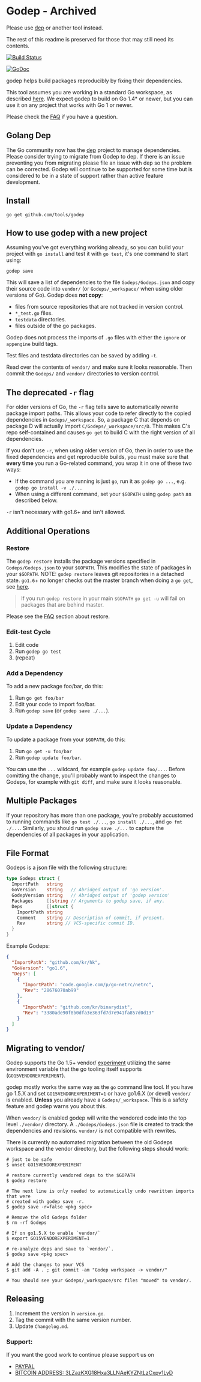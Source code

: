 # Godep - Archived

Please use [dep](https://github.com/golang/dep) or another tool instead.

The rest of this readme is preserved for those that may still need its contents.

[![Build Status](https://travis-ci.org/tools/godep.svg)](https://travis-ci.org/tools/godep)

[![GoDoc](https://godoc.org/github.com/tools/godep?status.svg)](https://godoc.org/github.com/tools/godep)

godep helps build packages reproducibly by fixing their dependencies.

This tool assumes you are working in a standard Go workspace, as described [here](http://golang.org/doc/code.html). We
expect godep to build on Go 1.4* or newer, but you can use it on any project that works with Go 1 or newer.

Please check the [FAQ](FAQ.md) if you have a question.

## Golang Dep

The Go community now has the [dep](https://github.com/golang/dep) project to
manage dependencies. Please consider trying to migrate from Godep to dep. If there
is an issue preventing you from migrating please file an issue with dep so the
problem can be corrected. Godep will continue to be supported for some time but
is considered to be in a state of support rather than active feature development.

## Install

```console
go get github.com/tools/godep
```

## How to use godep with a new project

Assuming you've got everything working already, so you can build your project
with `go install` and test it with `go test`, it's one command to start using:

```console
godep save
```

This will save a list of dependencies to the file `Godeps/Godeps.json` and copy
their source code into `vendor/` (or `Godeps/_workspace/` when using older
versions of Go). Godep does **not copy**:

- files from source repositories that are not tracked in version control.
- `*_test.go` files.
- `testdata` directories.
- files outside of the go packages.

Godep does not process the imports of `.go` files with either the `ignore`
or `appengine` build tags.

Test files and testdata directories can be saved by adding `-t`.

Read over the contents of `vendor/` and make sure it looks reasonable. Then
commit the `Godeps/` and `vendor/` directories to version control.

## The deprecated `-r` flag

For older versions of Go, the `-r` flag tells save to automatically rewrite
package import paths. This allows your code to refer directly to the copied
dependencies in `Godeps/_workspace`. So, a package C that depends on package
D will actually import `C/Godeps/_workspace/src/D`. This makes C's repo
self-contained and causes `go get` to build C with the right version of all
dependencies.

If you don't use `-r`, when using older version of Go, then in order to use the
fixed dependencies and get reproducible builds, you must make sure that **every
time** you run a Go-related command, you wrap it in one of these two ways:

- If the command you are running is just `go`, run it as `godep go ...`, e.g.
  `godep go install -v ./...`
- When using a different command, set your `$GOPATH` using `godep path` as
  described below.

`-r` isn't necessary with go1.6+ and isn't allowed.

## Additional Operations

### Restore

The `godep restore` installs the
package versions specified in `Godeps/Godeps.json` to your `$GOPATH`. This
modifies the state of packages in your `$GOPATH`. NOTE: `godep restore` leaves
git repositories in a detached state. `go1.6`+ no longer checks out the master
branch when doing a `go get`, see [here](https://github.com/golang/go/commit/42206598671a44111c8f726ad33dc7b265bdf669).

> If you run `godep restore` in your main `$GOPATH` `go get -u` will fail on packages that are behind master.

Please see the [FAQ](https://github.com/tools/godep/blob/master/FAQ.md#should-i-use-godep-restore) section about restore.

### Edit-test Cycle

1. Edit code
1. Run `godep go test`
1. (repeat)

### Add a Dependency

To add a new package foo/bar, do this:

1. Run `go get foo/bar`
1. Edit your code to import foo/bar.
1. Run `godep save` (or `godep save ./...`).

### Update a Dependency

To update a package from your `$GOPATH`, do this:

1. Run `go get -u foo/bar`
1. Run `godep update foo/bar`.

You can use the `...` wildcard, for example `godep update foo/...`. Before comitting the change, you'll probably want to
inspect the changes to Godeps, for example with `git diff`, and make sure it looks reasonable.

## Multiple Packages

If your repository has more than one package, you're probably accustomed to
running commands like `go test ./...`, `go install ./...`, and `go fmt ./...`.
Similarly, you should run `godep save ./...` to capture the dependencies of all
packages in your application.

## File Format

Godeps is a json file with the following structure:

```go
type Godeps struct {
  ImportPath   string
  GoVersion    string   // Abridged output of 'go version'.
  GodepVersion string   // Abridged output of 'godep version'
  Packages     []string // Arguments to godep save, if any.
  Deps         []struct {
    ImportPath string
    Comment    string // Description of commit, if present.
    Rev        string // VCS-specific commit ID.
  }
}
```

Example Godeps:

```json
{
  "ImportPath": "github.com/kr/hk",
  "GoVersion": "go1.6",
  "Deps": [
    {
      "ImportPath": "code.google.com/p/go-netrc/netrc",
      "Rev": "28676070ab99"
    },
    {
      "ImportPath": "github.com/kr/binarydist",
      "Rev": "3380ade90f8b0dfa3e363fd7d7e941fa857d0d13"
    }
  ]
}
```

## Migrating to vendor/

Godep supports the Go 1.5+ vendor/
[experiment](https://github.com/golang/go/commit/183cc0cd41f06f83cb7a2490a499e3f9101befff)
utilizing the same environment variable that the go tooling itself supports
(`GO15VENDOREXPERIMENT`).

godep mostly works the same way as the `go` command line tool. If you have go
1.5.X and set `GO15VENDOREXPERIMENT=1` or have go1.6.X (or devel) `vendor/`
is enabled. **Unless** you already have a `Godeps/_workspace`. This is a safety
feature and godep warns you about this.

When `vendor/` is enabled godep will write the vendored code into the top level
`./vendor/` directory. A `./Godeps/Godeps.json` file is created to track
the dependencies and revisions. `vendor/` is not compatible with rewrites.

There is currently no automated migration between the old Godeps workspace and
the vendor directory, but the following steps should work:

```term
# just to be safe
$ unset GO15VENDOREXPERIMENT

# restore currently vendored deps to the $GOPATH
$ godep restore

# The next line is only needed to automatically undo rewritten imports that were
# created with godep save -r.
$ godep save -r=false <pkg spec>

# Remove the old Godeps folder
$ rm -rf Godeps

# If on go1.5.X to enable `vendor/`
$ export GO15VENDOREXPERIMENT=1

# re-analyze deps and save to `vendor/`.
$ godep save <pkg spec>

# Add the changes to your VCS
$ git add -A . ; git commit -am "Godep workspace -> vendor/"

# You should see your Godeps/_workspace/src files "moved" to vendor/.
```

## Releasing

1. Increment the version in `version.go`.
1. Tag the commit with the same version number.
1. Update `Changelog.md`.

### Support:

If you want the good work to continue please support us on

* [PAYPAL](https://www.paypal.me/ishandutta2007)
* [BITCOIN ADDRESS: 3LZazKXG18Hxa3LLNAeKYZNtLzCxpv1LyD](https://www.coinbase.com/join/5a8e4a045b02c403bc3a9c0c)
